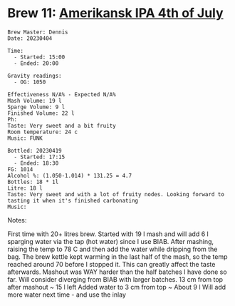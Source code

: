 # Brew 11: [Amerikansk IPA 4th of July](../brews/Amerikansk_IPA_4th_of_July.md)
```
Brew Master: Dennis
Date: 20230404

Time:
  - Started: 15:00
  - Ended: 20:00

Gravity readings:
  - OG: 1050

Effectiveness N/A% - Expected N/A%
Mash Volume: 19 l
Sparge Volume: 9 l
Finished Volume: 22 l
Ph:
Taste: Very sweet and a bit fruity
Room temperature: 24 c
Music: FUNK
```

```
Bottled: 20230419
  - Started: 17:15
  - Ended: 18:30
FG: 1014
Alcohol %: (1.050-1.014) * 131.25 = 4.7
Bottles: 18 * 1l
Litre: 18 l
Taste: Very sweet and with a lot of fruity nodes. Looking forward to tasting it when it's finished carbonating
Music:
```

Notes:

First time with 20+ litres brew. Started with 19 l mash and will add 6 l sparging water via the tap (hot water) since I use BIAB. After mashing, raising the temp to 78 C and then add the water while dripping from the bag.
The brew kettle kept warming in the last half of the mash, so the temp reached around 70 before I stopped it. This can greatly affect the taste afterwards.
Mashout was WAY harder than the half batches I have done so far. Will consider diverging from BIAB with larger batches.
13 cm from top after mashout ~ 15 l left
Added water to 3 cm from top ~ About 9 l
Will add more water next time - and use the inlay

